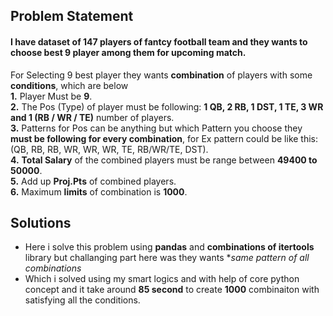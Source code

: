 ## Problem Statement
#### I have dataset of 147 players of fantcy football team and they wants to choose best 9 player among them for upcoming match.
For Selecting 9 best player they wants __combination__ of players with some __conditions__, which are below
<br>**1.** Player Must be __9__.
<br>**2.** The Pos (Type) of player must be following: __1 QB, 2 RB, 1 DST, 1 TE, 3 WR and 1 (RB / WR / TE)__ number of players.
<br>**3.** Patterns for Pos can be anything but which Pattern you choose they __must be following for every combination__,
for Ex pattern could be like this: (QB, RB, RB, WR, WR, WR, TE, RB/WR/TE, DST).
<br>**4.** __Total Salary__ of the combined players must be range between __49400 to 50000__.
<br>**5.** Add up __Proj.Pts__ of combined players.
<br>**6.** Maximum __limits__ of combination is __1000__.


## Solutions

- Here i solve this problem using **pandas** and **combinations of itertools** library but challanging part here was they wants **same pattern of all combinations*<br>
- Which i solved using my smart logics and with help of core python concept and it take around **85 second** to create **1000** combinaiton with satisfying all the conditions.
